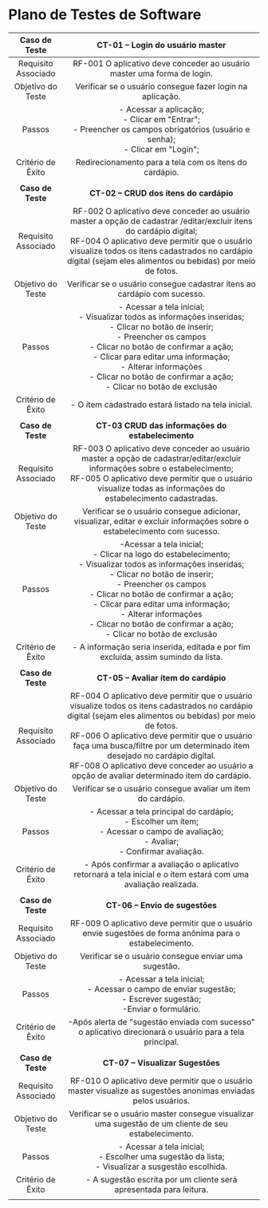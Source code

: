 # Plano de Testes de Software
 
| **Caso de Teste** 	| **CT-01 – Login do usuário master** 	|
|:---:	|:---:	|
|	Requisito Associado 	| RF-001	O aplicativo deve conceder ao usuário master uma forma de login. |
| Objetivo do Teste 	| Verificar se o usuário consegue fazer login na aplicação. |
| Passos 	| - Acessar a aplicação; <br> - Clicar em "Entrar"; <br> - Preencher os campos obrigatórios (usuário e senha); <br> - Clicar em "Login"; <br> |
|Critério de Êxito |Redirecionamento para a tela com os ítens do cardápio. |
|  	|  	|
| **Caso de Teste** 	| **CT-02 – CRUD dos ítens do cardápio** 	|
|	Requisito Associado 	|RF-002	O aplicativo deve conceder ao usuário master a opção de cadastrar /editar/excluir itens do cardápio digital;<br>RF-004	O aplicativo deve permitir que o usuário visualize todos os itens cadastrados no cardápio digital (sejam eles alimentos ou bebidas) por meio de fotos.
| Objetivo do Teste 	| Verificar se o usuário consegue cadastrar ítens ao cardápio com sucesso. |
| Passos 	| - Acessar a tela inicial; <br> - Visualizar todos as informações inseridas; <br> - Clicar no botão de inserir; <br> - Preencher os campos <br> - Clicar no botão de confirmar a ação;<br> - Clicar para editar uma informação; <br> - Alterar informações <br> - Clicar no botão de confirmar a ação; <br> - Clicar no botão de exclusão |
|Critério de Êxito | - O ítem cadastrado estará listado na tela inicial. |
|  	|  	|
| **Caso de Teste** 	| **CT-03 CRUD das informações do estabelecimento** 	|
|	Requisito Associado 	| RF-003 O aplicativo deve conceder ao usuário master a opção de cadastrar/editar/excluir informações sobre o estabelecimento; <br>RF-005 O aplicativo deve permitir que o usuário visualize todas as informações do estabelecimento cadastradas.|
| Objetivo do Teste 	| Verificar se o usuário consegue adicionar, visualizar, editar e excluir informações sobre o estabelecimento com sucesso. |
| Passos 	| -Acessar a tela inicial; <br> - Clicar na logo do estabelecimento; <br> - Visualizar todos as informações inseridas; <br> - Clicar no botão de inserir; <br> - Preencher os campos <br> - Clicar no botão de confirmar a ação;<br> - Clicar para editar uma informação; <br> - Alterar informações <br> - Clicar no botão de confirmar a ação; <br> - Clicar no botão de exclusão |
|Critério de Êxito | - A informação seria inserida, editada e por fim excluida, assim sumindo da lista. |
|  	|  	|
| **Caso de Teste** 	| **CT-05 – Avaliar ítem do cardápio** 	|
|	Requisito Associado 	| RF-004	O aplicativo deve permitir que o usuário visualize todos os itens cadastrados no cardápio digital (sejam eles alimentos ou bebidas) por meio de fotos. <br> RF-006 O aplicativo deve permitir que o usuário faça uma busca/filtre por um determinado item desejado no cardápio digital. <br> RF-008 O aplicativo deve conceder ao usuário a opção de avaliar determinado item do cardápio. |
| Objetivo do Teste 	|Verificar se o usuário consegue avaliar um ítem do cardápio. |
| Passos 	| - Acessar a tela principal do cardápio; <br> - Escolher um ítem; <br> - Acessar o campo de avaliação; <br> - Avaliar; <br> - Confirmar avaliação. |
|Critério de Êxito | - Após confirmar a avaliação o aplicativo retornará a tela inicial e o ítem estará com uma avaliação realizada. |
|  	|  	|
| **Caso de Teste** 	| **CT-06 – Envio de sugestões** 	|
|	Requisito Associado 	| RF-009	O aplicativo deve permitir que o usuário envie sugestões de forma anônima para o estabelecimento. |
| Objetivo do Teste 	| Verificar se o usuário consegue enviar uma sugestão. |
| Passos 	| - Acessar a tela inicial; <br> - Acessar o campo de enviar sugestão; <br> - Escrever sugestão; <br> -Enviar o formulário. |
|Critério de Êxito | -Após alerta de "sugestão enviada com sucesso" o aplicativo direcionará o usuário para a tela principal. |
|  	|  	|
| **Caso de Teste** 	| **CT-07 – Visualizar Sugestões** 	|
|	Requisito Associado 	| RF-010	O aplicativo deve permitir que o usuário master visualize as sugestões anonimas enviadas pelos usuários. |
| Objetivo do Teste 	|Verificar se o usuário master consegue visualizar uma sugestão de um cliente de seu estabelecimento. |
| Passos 	| - Acessar a tela inicial; <br> - Escolher uma sugestão da lista; <br> - Visualizar a susgestão escolhida.|
|Critério de Êxito | - A sugestão escrita por um cliente será apresentada para leitura. |
|  	|  	|
